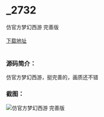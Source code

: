 # _2732
仿官方梦幻西游 完善版
<br/></br>
[下载地址](https://www.uuid2.com/2732.html "下载地址")
<br/></br>
<h3>源码简介：</h3>
<p>仿官方梦幻西游，挺完善的，画质还不错<p>
<h3>截图：</h3>
<img src="https://www.uuid2.com/wp-content/uploads/img/202108/9c60ea0877.jpg" alt="仿官方梦幻西游 完善版">
